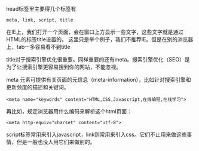 head标签里主要得几个标签有

    meta, link, script, title
    
在IE上，我们打开一个页面，会在窗口上方显示一些文字，这些文字就是通过HTML的标签title设置的。
这里只是举个例子，我们不推荐IE。但是在别的浏览器上，tab一多容易看不到title

title对于搜索引擎优化很重要。同样重要的还有meta。搜索引擎优化（SEO）是为了让搜索引擎更容易搜到你的网站，不能忽视。

meta 元素可提供有关页面的元信息（meta-information），比如针对搜索引擎和更新频度的描述和关键词。

    <meta name="keywords" content="HTML,CSS,Javascript,在线编程,在线学习">

再比如，规定浏览器用什么编码来解析这个html页面：
    
    <meta http-equiv="charset" content="utf-8">

script标签常用来引入javascript，link则常用来引入css。它们不止用来做这些事情，但是一般也没人用它们来做别的。
